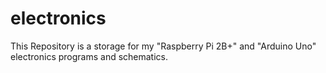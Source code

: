 # electronics
This Repository is a storage for my "Raspberry Pi 2B+" and "Arduino Uno" electronics programs and schematics.
